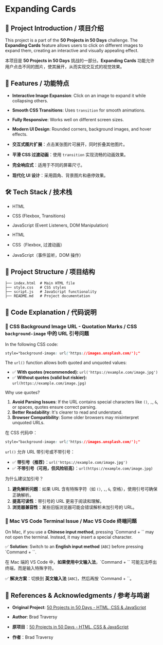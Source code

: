 # Expanding Cards

## 📌 Project Introduction / 项目介绍
This project is a part of the **50 Projects in 50 Days** challenge. The **Expanding Cards** feature allows users to click on different images to expand them, creating an interactive and visually appealing effect.

本项目是 **50 Projects in 50 Days** 挑战的一部分。**Expanding Cards** 功能允许用户点击不同的图片，使其展开，从而实现交互式的视觉效果。

## 🎯 Features / 功能特点
- **Interactive Image Expansion**: Click on an image to expand it while collapsing others.
- **Smooth CSS Transitions**: Uses `transition` for smooth animations.
- **Fully Responsive**: Works well on different screen sizes.
- **Modern UI Design**: Rounded corners, background images, and hover effects.

- **交互式图片扩展**：点击某张图片可展开，同时折叠其他图片。
- **平滑 CSS 过渡动画**：使用 `transition` 实现流畅的动画效果。
- **完全响应式**：适用于不同的屏幕尺寸。
- **现代化 UI 设计**：采用圆角、背景图片和悬停效果。

## 🛠 Tech Stack / 技术栈
- HTML
- CSS (Flexbox, Transitions)
- JavaScript (Event Listeners, DOM Manipulation)

- HTML
- CSS（Flexbox, 过渡动画）
- JavaScript（事件监听，DOM 操作）

## 📂 Project Structure / 项目结构
```
├── index.html  # Main HTML file
├── style.css   # CSS styles
├── script.js   # JavaScript functionality
├── README.md   # Project documentation
```

## 📝 Code Explanation / 代码说明
### 📌 CSS Background Image URL - Quotation Marks / CSS `background-image` 中的 URL 引号问题
In the following CSS code:
```css
style="background-image: url('https://images.unsplash.com/');"
```
The `url()` function allows both quoted and unquoted values:
- ✅ **With quotes (recommended):** `url('https://example.com/image.jpg')`
- ✅ **Without quotes (valid but riskier):** `url(https://example.com/image.jpg)`

Why use quotes?
1. **Avoid Parsing Issues**: If the URL contains special characters like `()`, `,`, `&`, or spaces, quotes ensure correct parsing.
2. **Better Readability**: It's clearer to read and understand.
3. **Browser Compatibility**: Some older browsers may misinterpret unquoted URLs.

在 CSS 代码中：
```css
style="background-image: url('https://images.unsplash.com/');"
```
`url()` 允许 URL 带引号或不带引号：
- ✅ **带引号（推荐）**：`url('https://example.com/image.jpg')`
- ✅ **不带引号（可用，但风险较高）**：`url(https://example.com/image.jpg)`

为什么建议加引号？
1. **避免解析问题**：如果 URL 含有特殊字符（如 `()`, `,`, `&`, 空格），使用引号可确保正确解析。
2. **提高可读性**：带引号的 URL 更易于阅读和理解。
3. **浏览器兼容性**：某些旧版浏览器可能会错误解析未加引号的 URL。

### 📌 Mac VS Code Terminal Issue / Mac VS Code 终端问题
On Mac, if you use a **Chinese input method**, pressing `Command + \`` may not open the terminal. Instead, it may insert a special character.

✅ **Solution:** Switch to an **English input method** (`ABC`) before pressing `Command + \``.

在 Mac 端的 VS Code 中，**如果使用中文输入法**，`Command + \`` 可能无法呼出终端，而是输入特殊字符。

✅ **解决方案**：切换到 **英文输入法** (`ABC`)，然后再按 `Command + \``。

## 🔗 References & Acknowledgments / 参考与鸣谢
- **Original Project**: [50 Projects in 50 Days - HTML, CSS & JavaScript](https://github.com/bradtraversy/50projects50days)
- **Author**: Brad Traversy

- **原项目**：[50 Projects in 50 Days - HTML, CSS & JavaScript](https://github.com/bradtraversy/50projects50days)
- **作者**：Brad Traversy